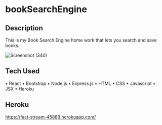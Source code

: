 # bookSearchEngine

## Description
This is my Book Search Engine home work that lets you search and save books.

![Screenshot (340)](https://user-images.githubusercontent.com/98374162/173151301-e965e1f6-c2d6-43f0-9f12-f23b9bcc878e.png)

## Tech Used
•	React
•	Bootstrap
•	Node.js
•	Express.js
•	HTML
•	CSS
•	Javascript
•	JSX
•	Heroku

## Heroku 
https://fast-stream-45889.herokuapp.com/